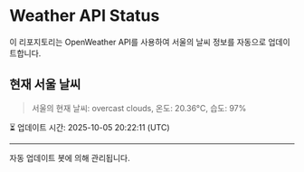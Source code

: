 
# Weather API Status

이 리포지토리는 OpenWeather API를 사용하여 서울의 날씨 정보를 자동으로 업데이트합니다.

## 현재 서울 날씨
> 서울의 현재 날씨: overcast clouds, 온도: 20.36°C, 습도: 97%

⏳ 업데이트 시간: 2025-10-05 20:22:11 (UTC)

---
자동 업데이트 봇에 의해 관리됩니다.
